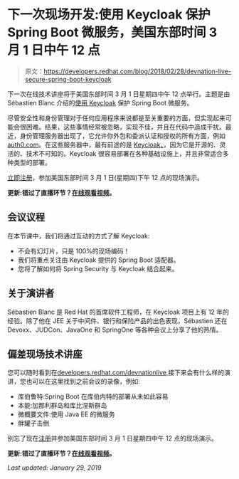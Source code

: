 # 下一次现场开发:使用 Keycloak 保护 Spring Boot 微服务，美国东部时间 3 月 1 日中午 12 点

> 原文：<https://developers.redhat.com/blog/2018/02/28/devnation-live-secure-spring-boot-keycloak>

下一次在线技术讲座将于美国东部时间 3 月 1 日星期四中午 12 点举行。主题是由 Sébastien Blanc 介绍的[使用 Keycloak](https://onlinexperiences.com/scripts/Server.nxp?LASCmd=AI:4;F:QS!10100&ShowKey=48840&AffiliateData=Blog) 保护 Spring Boot 微服务。

尽管安全性和身份管理对于任何应用程序来说都是至关重要的方面，但实现起来可能会很困难。结果，这些事情经常被忽略，实现不佳，并且在代码中造成干扰。最近，身份管理服务器出现了，它允许你外包和委派认证和授权的所有方面，例如[auth0.com](http://auth0.com/)。在这些服务器中，最有前途的是 [Keycloak、](http://www.keycloak.org/)，因为它是开源的、灵活的、技术不可知的。Keycloak 很容易部署在各种基础设施上，并且非常适合多种类型的部署。

[立即注册](https://onlinexperiences.com/scripts/Server.nxp?LASCmd=AI:4;F:QS!10100&ShowKey=48840&AffiliateData=Blog)，参加美国东部时间 3 月 1 日(星期四)下午 12 点的现场演示。

****更新:错过了直播环节？[在线观看视频](https://developers.redhat.com/video/youtube/Bdg_DjuoX0A)。****

## 会议议程

在本节课中，我们将通过互动的方式了解 Keycloak:

*   不会有幻灯片，只是 100%的现场编码！
*   我们将重点关注由 Keycloak 提供的 Spring Boot 适配器。
*   您将了解如何将 Spring Security 与 Keycloak 结合起来。

## 关于演讲者

Sébastien Blanc 是 Red Hat 的首席软件工程师，在 Keycloak 项目上有 12 年的经验。除了他在 JEE 关于中间件、银行和保险产品的出色表现，Sébastien 还在 Devoxx、JUDCon、JavaOne 和 SpringOne 等各种会议上分享了他的热情。

## 偏差现场技术讲座

您可以随时看到在[developers.redhat.com/devnationlive,](https://developers.redhat.com/devnationlive)接下来会有什么样的演讲，您也可以在这里找到之前会议的录像，例如:

*   库伯鲁特:Spring Boot 在库伯内特的部署从未如此容易
*   本能:加那利群岛和库比涅斯群岛
*   微概要文件:使用 Java EE 的微服务
*   胖罐子击倒

别忘了现在[注册](https://onlinexperiences.com/scripts/Server.nxp?LASCmd=AI:4;F:QS!10100&ShowKey=48840&AffiliateData=Blog)并参加美国东部时间 3 月 1 日星期四中午 12 点的现场演示。

****更新:错过了直播环节？[在线观看视频](https://developers.redhat.com/video/youtube/Bdg_DjuoX0A)。****

*Last updated: January 29, 2019*